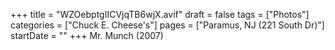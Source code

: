 +++
title = "WZOebptgIICVjqTB6wjX.avif"
draft = false
tags = ["Photos"]
categories = ["Chuck E. Cheese's"]
pages = ["Paramus, NJ (221 South Dr)"]
startDate = ""
+++
Mr. Munch (2007)
